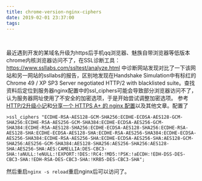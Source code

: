 ```yaml
---
title: chrome-version-nginx-ciphers
date: 2019-02-01 23:37:00
tags: 
---
```


﻿

最近遇到开发的某域名升级为https后手机qq浏览器、魅族自带浏览器等低版本chrome内核浏览器访问不了，在SSL诊断工具：https://www.ssllabs.com/ssltest/analyze.html    中诊断网站发现对比了一下该网站和另一网站的ssllabs的报告，区别地发现在Handshake Simulation中有标红的Chrome 49 / XP SP3 Server negotiated HTTP/2 with blacklisted suite。查找资料后定位到服务器nginx配置中的ssl_ciphers可能会导致部分浏览器访问不了，认为服务器网址使用了不安全的加密选项，于是开始尝试调整加密选项。
	参考[HTTP/2升级小记](http://starlight36.com/post/nginx-support-http2)和[分享一个 HTTPS A+ 的 nginx 配置](https://www.textarea.com/zhicheng/fenxiang-yige-https-a-di-nginx-peizhi-320/)以及其他文章。配置了

	>ssl_ciphers "ECDHE-RSA-AES128-GCM-SHA256:ECDHE-ECDSA-AES128-GCM-SHA256:ECDHE-RSA-AES256-GCM-SHA384:ECDHE-ECDSA-AES256-GCM-SHA384:ECDHE-RSA-AES128-SHA256:ECDHE-ECDSA-AES128-SHA256:ECDHE-RSA-AES128-SHA:ECDHE-ECDSA-AES128-SHA:ECDHE-RSA-AES256-SHA384:ECDHE-ECDSA-AES256-SHA384:ECDHE-RSA-AES256-SHA:ECDHE-ECDSA-AES256-SHA:AES128-GCM-SHA256:AES256-GCM-SHA384:AES128-SHA256:AES256-SHA256:AES128-SHA:AES256-SHA:AES:CAMELLIA:DES-CBC3-SHA:!aNULL:!eNULL:!EXPORT:!DES:!RC4:!MD5:!PSK:!aECDH:!EDH-DSS-DES-CBC3-SHA:!EDH-RSA-DES-CBC3-SHA:!KRB5-DES-CBC3-SHA";

然后重启`nginx -s reload`重启nginx后可以访问了。 